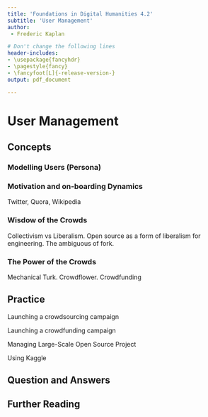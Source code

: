 ```yaml
---
title: 'Foundations in Digital Humanities 4.2'
subtitle: 'User Management'
author:
 - Frederic Kaplan

# Don't change the following lines
header-includes:
- \usepackage{fancyhdr}
- \pagestyle{fancy}
- \fancyfoot[L]{-release-version-}
output: pdf_document

---
```


# User Management

## Concepts

### Modelling Users (Persona)

### Motivation and on-boarding Dynamics

Twitter, Quora, Wikipedia

### Wisdow of the Crowds

Collectivism vs Liberalism. Open source as a form of liberalism for engineering. The ambiguous of fork.

### The Power of the Crowds

Mechanical Turk. Crowdflower. Crowdfunding

## Practice

Launching a crowdsourcing campaign

Launching a crowdfunding campaign

Managing Large-Scale Open Source Project

Using Kaggle

## Question and Answers 

## Further Reading
